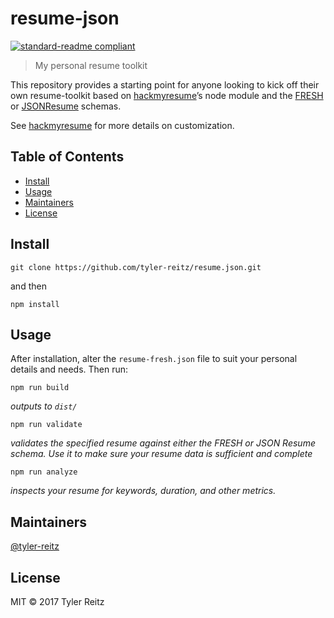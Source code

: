 # resume-json

[![standard-readme compliant](https://img.shields.io/badge/standard--readme-OK-green.svg?style=flat-square)](https://github.com/RichardLitt/standard-readme)

> My personal resume toolkit

This repository provides a starting point for anyone looking to kick off their own resume-toolkit based on [hackmyresume](https://please.hackmyresume.com/)’s node module and the [FRESH](https://github.com/fluentdesk/FRESCA) or [JSONResume](http://jsonresume.org/) schemas. 

See [hackmyresume](https://please.hackmyresume.com/) for more details on customization.

## Table of Contents

- [Install](#install)
- [Usage](#usage)
- [Maintainers](#maintainers)
- [License](#license)

## Install

```
git clone https://github.com/tyler-reitz/resume.json.git
```
and then
```
npm install
```

## Usage

After installation, alter the `resume-fresh.json` file to suit your personal details and needs. Then run:

```
npm run build
```
*outputs to `dist/`*

```
npm run validate
```
*validates the specified resume against either the FRESH or JSON Resume schema. Use it to make sure your resume data is sufficient and complete*

```
npm run analyze
```
*inspects your resume for keywords, duration, and other metrics.* 

## Maintainers

[@tyler-reitz](https://github.com/tyler-reitz)

## License

MIT © 2017 Tyler Reitz
